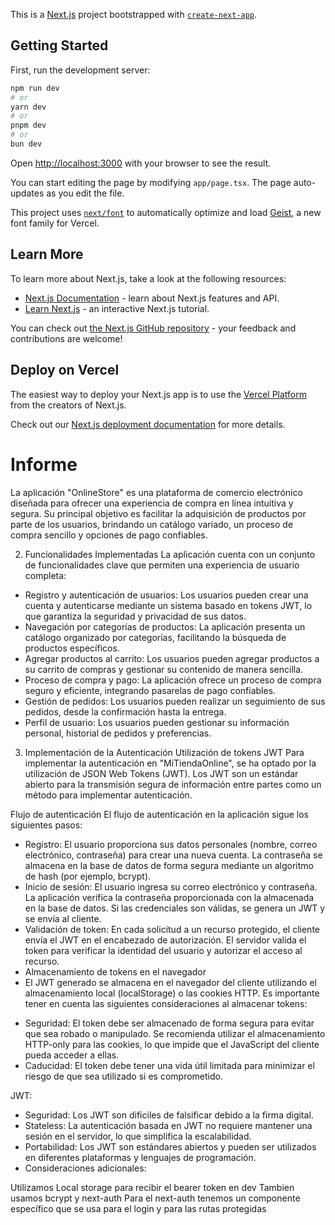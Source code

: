 This is a [Next.js](https://nextjs.org) project bootstrapped with [`create-next-app`](https://nextjs.org/docs/app/api-reference/cli/create-next-app).

## Getting Started

First, run the development server:

```bash
npm run dev
# or
yarn dev
# or
pnpm dev
# or
bun dev
```

Open [http://localhost:3000](http://localhost:3000) with your browser to see the result.

You can start editing the page by modifying `app/page.tsx`. The page auto-updates as you edit the file.

This project uses [`next/font`](https://nextjs.org/docs/app/building-your-application/optimizing/fonts) to automatically optimize and load [Geist](https://vercel.com/font), a new font family for Vercel.

## Learn More

To learn more about Next.js, take a look at the following resources:

- [Next.js Documentation](https://nextjs.org/docs) - learn about Next.js features and API.
- [Learn Next.js](https://nextjs.org/learn) - an interactive Next.js tutorial.

You can check out [the Next.js GitHub repository](https://github.com/vercel/next.js) - your feedback and contributions are welcome!

## Deploy on Vercel

The easiest way to deploy your Next.js app is to use the [Vercel Platform](https://vercel.com/new?utm_medium=default-template&filter=next.js&utm_source=create-next-app&utm_campaign=create-next-app-readme) from the creators of Next.js.

Check out our [Next.js deployment documentation](https://nextjs.org/docs/app/building-your-application/deploying) for more details.


# Informe

La aplicación "OnlineStore" es una plataforma de comercio electrónico diseñada para ofrecer una experiencia de compra en línea intuitiva y segura. Su principal objetivo es facilitar la adquisición de productos por parte de los usuarios, brindando un catálogo variado, un proceso de compra sencillo y opciones de pago confiables.

2. Funcionalidades Implementadas
La aplicación cuenta con un conjunto de funcionalidades clave que permiten una experiencia de usuario completa:

- Registro y autenticación de usuarios: Los usuarios pueden crear una cuenta y autenticarse mediante un sistema basado en tokens JWT, lo que garantiza la seguridad y privacidad de sus datos.
- Navegación por categorías de productos: La aplicación presenta un catálogo organizado por categorías, facilitando la búsqueda de productos específicos.
- Agregar productos al carrito: Los usuarios pueden agregar productos a su carrito de compras y gestionar su contenido de manera sencilla.
- Proceso de compra y pago: La aplicación ofrece un proceso de compra seguro y eficiente, integrando pasarelas de pago confiables.
- Gestión de pedidos: Los usuarios pueden realizar un seguimiento de sus pedidos, desde la confirmación hasta la entrega.
- Perfil de usuario: Los usuarios pueden gestionar su información personal, historial de pedidos y preferencias.
3. Implementación de la Autenticación
Utilización de tokens JWT
Para implementar la autenticación en "MiTiendaOnline", se ha optado por la utilización de JSON Web Tokens (JWT). Los JWT son un estándar abierto para la transmisión segura de información entre partes como un método para implementar autenticación.

Flujo de autenticación
El flujo de autenticación en la aplicación sigue los siguientes pasos:

- Registro: El usuario proporciona sus datos personales (nombre, correo electrónico, contraseña) para crear una nueva cuenta. La contraseña se almacena en la base de datos de forma segura mediante un algoritmo de hash (por ejemplo, bcrypt).
- Inicio de sesión: El usuario ingresa su correo electrónico y contraseña. La aplicación verifica la contraseña proporcionada con la almacenada en la base de datos. Si las credenciales son válidas, se genera un JWT y se envía al cliente.
- Validación de token: En cada solicitud a un recurso protegido, el cliente envía el JWT en el encabezado de autorización. El servidor valida el token para verificar la identidad del usuario y autorizar el acceso al recurso.
- Almacenamiento de tokens en el navegador
- El JWT generado se almacena en el navegador del cliente utilizando el almacenamiento local (localStorage) o las cookies HTTP. Es importante tener en cuenta las siguientes consideraciones al almacenar tokens:

* Seguridad: El token debe ser almacenado de forma segura para evitar que sea robado o manipulado. Se recomienda utilizar el almacenamiento HTTP-only para las cookies, lo que impide que el JavaScript del cliente pueda acceder a ellas.
* Caducidad: El token debe tener una vida útil limitada para minimizar el riesgo de que sea utilizado si es comprometido.


JWT:
- Seguridad: Los JWT son difíciles de falsificar debido a la firma digital.
- Stateless: La autenticación basada en JWT no requiere mantener una sesión en el servidor, lo que simplifica la escalabilidad.
- Portabilidad: Los JWT son estándares abiertos y pueden ser utilizados en diferentes plataformas y lenguajes de programación.
- Consideraciones adicionales:

Utilizamos Local storage para recibir el bearer token en dev
Tambien usamos bcrypt y next-auth
Para el next-auth tenemos un componente específico que se usa para el login y para las rutas protegidas